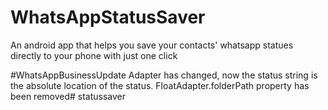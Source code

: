 # WhatsAppStatusSaver
An android app that helps you save your contacts' whatsapp statues directly to your phone with just one click

#WhatsAppBusinessUpdate
Adapter has changed, now the status string is the absolute location of the status.
FloatAdapter.folderPath property has been removed#   s t a t u s s a v e r  
 
